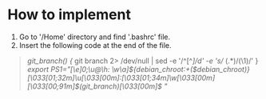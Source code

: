 # How to implement
1) Go to '/Home' directory and find '.bashrc' file.
2) Insert the following code at the end of the file.


> <cite> git_branch() {</cite>
>  git branch 2> /dev/null | sed -e '/^[^*]/d' -e 's/* \(.*\)/(\1)/'
> }
> <cite>export PS1="\[\e]0;\u@\h: \w\a\]${debian_chroot:+($debian_chroot)}\[\033[01;32m\]\u\[\033[00m\]:\[\033[01;34m\]\w\[\033[00m\] \[\033[00;91m\]\$(git_branch)\[\033[00m\]\$ "</cite>
